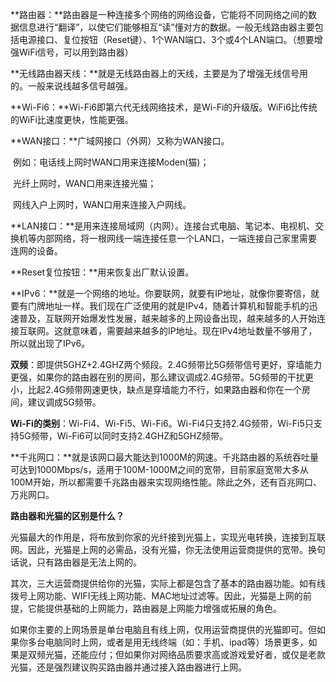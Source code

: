 **路由器：**路由器是一种连接多个网络的网络设备，它能将不同网络之间的数据信息进行“翻译”，以使它们能够相互“读”懂对方的数据。一般无线路由器主要包括电源接口、复位按钮（Reset键）、1个WAN端口、3个或4个LAN端口。（想要增强WiFi信号，可以用到路由器）

**无线路由器天线：**就是无线路由器上的天线，主要是为了增强无线信号用的。一般来说线越多信号越强。

**Wi-Fi6：**Wi-Fi6即第六代无线网络技术，是Wi-Fi的升级版。WiFi6比传统的WiFi比速度更快，性能更强。

**WAN接口：**广域网接口（外网）又称为WAN接口。

​					例如：电话线上网时WAN口用来连接Moden(猫)；

​					光纤上网时，WAN口用来连接光猫；

​					网线入户上网时，WAN口用来连接入户网线。

**LAN接口：**是用来连接局域网（内网）。连接台式电脑、笔记本、电视机、交换机等内部网络，将一根网线一端连接任意一个LAN口，一端连接自己家里需要连网的设备。

**Reset复位按钮：**用来恢复出厂默认设置。

**IPv6：**就是一个网络的地址。你要联网，就要有IP地址，就像你要寄信，就要有门牌地址一样。我们现在广泛使用的就是IPv4，随着计算机和智能手机的迅速普及，互联网开始爆发性发展，越来越多的上网设备出现，越来越多的人开始连接互联网。这就意味着，需要越来越多的IP地址。现在IPv4地址数量不够用了，所以就出现了IPv6。

**双频**：即提供5GHZ+2.4GHZ两个频段。2.4G频带比5G频带信号更好，穿墙能力更强，如果你的路由器在别的房间，那么建议调成2.4G频带。5G频带的干扰更小，比起2.4G频带网速更快，缺点是穿墙能力不行，如果路由器和你在一个房间，建议调成5G频带。

**Wi-Fi的类别**：Wi-Fi4、Wi-Fi5、Wi-Fi6。Wi-Fi4只支持2.4G频带，Wi-Fi5只支持5G频带，Wi-Fi6可以同时支持2.4GHZ和5GHZ频带。

**千兆网口：**就是该网口最大能达到1000M的网速。千兆路由器的系统吞吐量可达到1000Mbps/s，适用于100M-1000M之间的宽带，目前家庭宽带大多从100M开始，所以都需要千兆路由器来实现网络性能。除此之外，还有百兆网口、万兆网口。



**路由器和光猫的区别是什么？**

光猫最大的作用是，将布放到你家的光纤接到光猫上，实现光电转换，连接到互联网。因此，光猫是上网的必需品，没有光猫，你无法使用运营商提供的宽带。换句话说，只有路由器是无法上网的。

其次，三大运营商提供给你的光猫，实际上都是包含了基本的路由器功能。如有线拨号上网功能、WIFI无线上网功能、MAC地址过滤等。因此，光猫是上网的前提，它能提供基础的上网能力，路由器是上网能力增强或拓展的角色。

如果你主要的上网场景是单台电脑且有线上网，仅用运营商提供的光猫即可。但如果你多台电脑同时上网，或者是用无线终端（如：手机、ipad等）场景更多，如果是双频光猫，还能应付；但如果你对网络品质要求高或游戏爱好者，或仅是老款光猫，还是强烈建议购买路由器并通过接入路由器进行上网。
